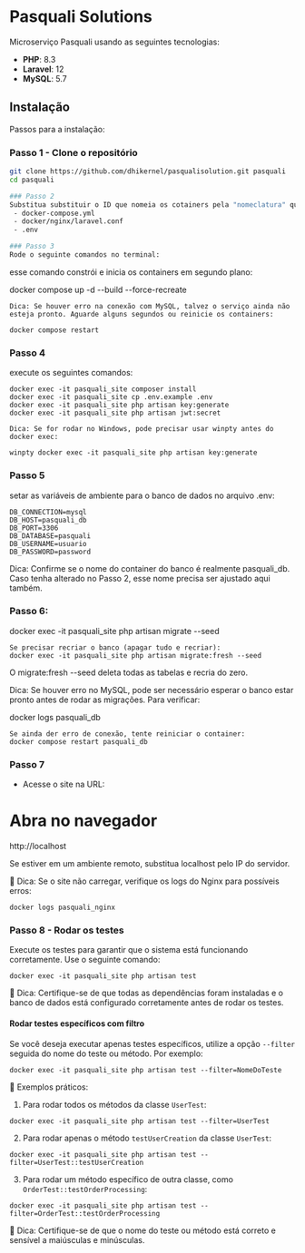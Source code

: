 # Pasquali Solutions
Microserviço Pasquali usando as seguintes tecnologias:
- **PHP**: 8.3
- **Laravel**: 12
- **MySQL**: 5.7

## Instalação
Passos para a instalação:

### **Passo 1** - Clone o repositório
```sh
git clone https://github.com/dhikernel/pasqualisolution.git pasquali
cd pasquali

### Passo 2
Substitua substituir o ID que nomeia os cotainers pela "nomeclatura" que julgar mais adequeda para os seguintes arquivos:
 - docker-compose.yml
 - docker/nginx/laravel.conf
 - .env

### Passo 3
Rode o seguinte comandos no terminal:
```
esse comando constrói e inicia os containers em segundo plano:

docker compose up -d --build --force-recreate
```
Dica: Se houver erro na conexão com MySQL, talvez o serviço ainda não esteja pronto. Aguarde alguns segundos ou reinicie os containers:

docker compose restart
```
### Passo 4
execute os seguintes comandos:
```
docker exec -it pasquali_site composer install
docker exec -it pasquali_site cp .env.example .env
docker exec -it pasquali_site php artisan key:generate
docker exec -it pasquali_site php artisan jwt:secret

Dica: Se for rodar no Windows, pode precisar usar winpty antes do docker exec:

winpty docker exec -it pasquali_site php artisan key:generate
```
### Passo 5

setar as variáveis de ambiente para o banco de dados no arquivo .env:
```
DB_CONNECTION=mysql
DB_HOST=pasquali_db
DB_PORT=3306
DB_DATABASE=pasquali
DB_USERNAME=usuario
DB_PASSWORD=password
```
Dica: Confirme se o nome do container do banco é realmente pasquali_db. Caso tenha alterado no Passo 2, esse nome precisa ser ajustado aqui também.

### Passo 6:
docker exec -it pasquali_site php artisan migrate --seed
```
Se precisar recriar o banco (apagar tudo e recriar):
docker exec -it pasquali_site php artisan migrate:fresh --seed
```
O migrate:fresh --seed deleta todas as tabelas e recria do zero.

Dica: Se houver erro no MySQL, pode ser necessário esperar o banco estar pronto antes de rodar as migrações. Para verificar:

docker logs pasquali_db
```
Se ainda der erro de conexão, tente reiniciar o container:
docker compose restart pasquali_db
```
### Passo 7
 - Acesse o site na URL: 
 # Abra no navegador
http://localhost

Se estiver em um ambiente remoto, substitua localhost pelo IP do servidor.

📌 Dica: Se o site não carregar, verifique os logs do Nginx para possíveis erros:

```
docker logs pasquali_nginx
```

### Passo 8 - Rodar os testes
Execute os testes para garantir que o sistema está funcionando corretamente. Use o seguinte comando:

```
docker exec -it pasquali_site php artisan test
```

📌 Dica: Certifique-se de que todas as dependências foram instaladas e o banco de dados está configurado corretamente antes de rodar os testes.

#### Rodar testes específicos com filtro
Se você deseja executar apenas testes específicos, utilize a opção `--filter` seguida do nome do teste ou método. Por exemplo:

```
docker exec -it pasquali_site php artisan test --filter=NomeDoTeste
```

📌 Exemplos práticos:

1. Para rodar todos os métodos da classe `UserTest`:
```
docker exec -it pasquali_site php artisan test --filter=UserTest
```

2. Para rodar apenas o método `testUserCreation` da classe `UserTest`:
```
docker exec -it pasquali_site php artisan test --filter=UserTest::testUserCreation
```

3. Para rodar um método específico de outra classe, como `OrderTest::testOrderProcessing`:
```
docker exec -it pasquali_site php artisan test --filter=OrderTest::testOrderProcessing
```

📌 Dica: Certifique-se de que o nome do teste ou método está correto e sensível a maiúsculas e minúsculas.
